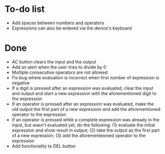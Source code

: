 # To-do list
- Add spaces between numbers and operators
- Expressions can also be entered via the device's keyboard


# Done
- AC button clears the input and the output
- Add an alert when the user tries to divide by 0
- Multiple consecutive operators are not allowed
- Fix bug where evaluation is incorrect when first number of expression is negative
- If a digit is pressed after an expression was evaluated, clear the input and output and start a new expression with the aforementioned digit to the expression
- If an operator is pressed after an expression was evaluated, make the old output the first part of a new expression and add the aforementioned operator to the expression
- If an operator is pressed while a complete expression was already in the input, but wasn't evaluated yet, do the following: (1) evaluate the initial expression and show result in output; (2) take the output as the first part of a new expression; (3) add the aforementeioned operator to the expression
- Add functionality to DEL button